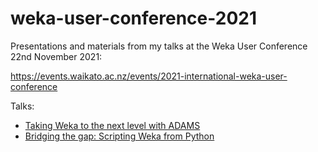 # weka-user-conference-2021
Presentations and materials from my talks at the Weka User Conference 22nd November 2021:

https://events.waikato.ac.nz/events/2021-international-weka-user-conference

Talks:

* [Taking Weka to the next level with ADAMS](adams/)
* [Bridging the gap: Scripting Weka from Python](scripting/)

